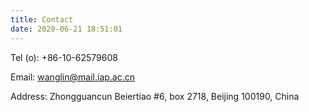 ```yaml
---
title: Contact
date: 2020-06-21 18:51:01
---
```


Tel (o): +86-10-62579608

Email: wanglin@mail.iap.ac.cn

Address: Zhongguancun Beiertiao #6, box 2718, Beijing 100190, China